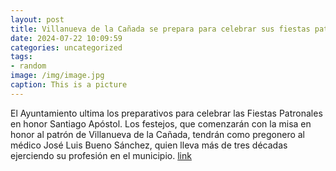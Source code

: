 ```yaml
---
layout: post
title: Villanueva de la Cañada se prepara para celebrar sus fiestas patronales
date: 2024-07-22 10:09:59
categories: uncategorized
tags:
- random
image: /img/image.jpg
caption: This is a picture
---
```

El Ayuntamiento ultima los preparativos para celebrar las Fiestas Patronales en honor Santiago Apóstol. Los festejos, que comenzarán con la misa en honor al patrón de Villanueva de la Cañada, tendrán como pregonero al médico José Luis Bueno Sánchez, quien lleva más de tres décadas ejerciendo su profesión en el municipio.   [link](https://www.ayto-villacanada.es/noticias/villanueva-de-la-canada-se-prepara-para-celebrar-sus-fiestas-patronales-2/)
